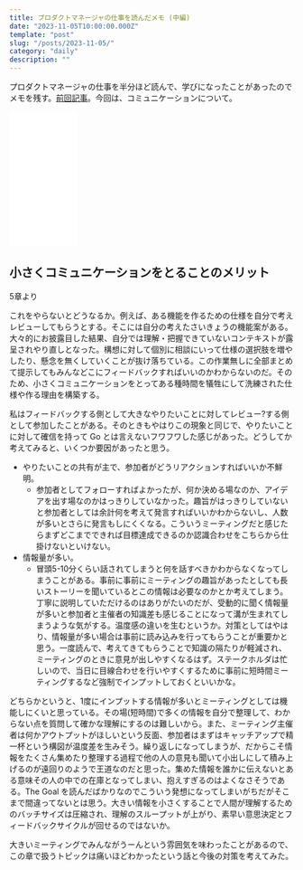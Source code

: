 ```yaml
---
title: プロダクトマネージャの仕事を読んだメモ (中編)
date: "2023-11-05T10:00:00.000Z"
template: "post"
slug: "/posts/2023-11-05/"
category: "daily"
description: ""
---
```


プロダクトマネージャの仕事を半分ほど読んで、学びになったことがあったのでメモを残す。[前回記事](https://smith-30.work/posts/2023-10-22/)。今回は、コミュニケーションについて。

<iframe sandbox="allow-popups allow-scripts allow-modals allow-forms allow-same-origin" style="width:120px;height:240px;" marginwidth="0" marginheight="0" scrolling="no" frameborder="0" src="//rcm-fe.amazon-adsystem.com/e/cm?lt1=_blank&bc1=000000&IS2=1&bg1=FFFFFF&fc1=000000&lc1=0000FF&t=parkour12019-22&language=ja_JP&o=9&p=8&l=as4&m=amazon&f=ifr&ref=as_ss_li_til&asins=4798179728&linkId=2b5b7afe165086ac5f301f89778ebc21"></iframe>

## 小さくコミュニケーションをとることのメリット

5章より  

これをやらないとどうなるか。例えば、ある機能を作るための仕様を自分で考えレビューしてもらうとする。そこには自分の考えたさいきょうの機能案がある。大々的にお披露目した結果、自分では理解・把握できていないコンテキストが露呈されやり直しとなった。構想に対して個別に相談にいって仕様の選択肢を増やしたり、懸念を無くしていくことが抜け落ちている。この作業無しに全部まとめて提示してもみんなどこにフィードバックすればいいのかわからないのだ。そのため、小さくコミュニケーションをとってある種時間を犠牲にして洗練された仕様や作る理由を構築する。  

私はフィードバックする側として大きなやりたいことに対してレビュー?する側として参加したことがある。そのときもやはりこの現象と同じで、やりたいことに対して確信を持って Go とは言えないフワフワした感じがあった。どうしてか考えてみると、いくつか要因があったと思う。

- やりたいことの共有が主で、参加者がどうリアクションすればいいか不鮮明。
  - 参加者としてフォローすればよかったが、何か決める場なのか、アイデアを出す場なのかはっきりしていなかった。趣旨がはっきりしていないと参加者としては余計何を考えて発言すればいいかわからないし、人数が多いとさらに発言もしにくくなる。こういうミーティングだと感じたらまずどこまでできれば目標達成できるのか認識合わせをこちらから仕掛けないといけない。
- 情報量が多い。
  - 冒頭5-10分くらい話されてしまうと何を話すべきかわからなくなってしまうことがある。事前に事前にミーティングの趣旨があったとしても長いストーリーを聞いているとこの情報は必要なのかとか考えてしまう。丁寧に説明していただけるのはありがたいのだが、受動的に聞く情報量が多いと参加者と主催者の知識差も感じることになって溝が生まれてしまうような気がする。温度感の違いを生むというか。対策としてはやはり、情報量が多い場合は事前に読み込みを行ってもらうことが重要かと思う。一度読んで、考えてきてもらうことで知識の隔たりが軽減され、ミーティングのときに意見が出しやすくなるはず。ステークホルダは忙しいので、当日に目線合わせを行いやすくするために事前に短時間ミーティングするなど強制でインプットしておくといいかな。

どちらかというと、1度にインプットする情報が多いとミーティングとしては機能しにくいと思っている。その場(短時間)で多くの情報を自分で整理して、わからない点を質問して確かな理解にするのは難しいから。また、ミーティング主催者は何かアウトプットがほしいという反面、参加者はまずはキャッチアップで精一杯という構図が温度差を生みそう。繰り返しになってしまうが、だからこそ情報をたくさん集めたり整理する過程で他の人の意見も聞いて小出しにして積み上げるのが遠回りのようで王道なのだと思った。集めた情報を誰かに伝えないとある意味その人の中での在庫となってしまい、抱えすぎるのはよくなさそうである。The Goal を読んだばかりなのでこういう発想になってしまいがちだがそこまで間違ってないとは思う。大きい情報を小さくすることで人間が理解するためのバッチサイズは圧縮され、理解のスループットが上がり、素早い意思決定とフィードバックサイクルが回せるのではないか。

大きいミーティングでみんながうーんという雰囲気を味わったことがあるので、この章で扱うトピックは痛いほどわかったという話と今後の対策を考えてみた。
